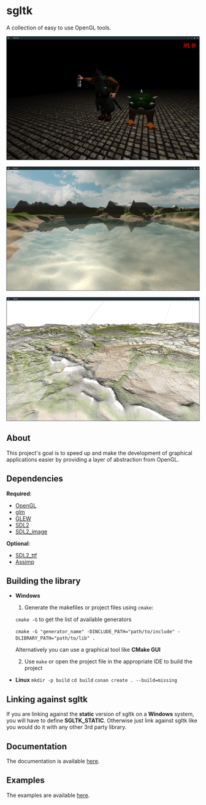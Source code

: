 # sgltk
A collection of easy to use OpenGL tools.

![library_test screenshot](https://github.com/pyth/screenshots/blob/master/lib_test.png)

![island screenshot](https://github.com/pyth/screenshots/blob/master/island.png)

![island wireframe_screenshot](https://github.com/pyth/screenshots/blob/master/island_wireframe.png)

## About
This project's goal is to speed up and make the development of graphical
applications easier by providing a layer of abstraction from OpenGL.

## Dependencies

**Required**:

* [OpenGL](http://www.opengl.org)
* [glm](https://glm.g-truc.net)
* [GLEW](http://glew.sourceforge.net)
* [SDL2](http://www.libsdl.org/download-2.0.php)
* [SDL2_image](http://www.libsdl.org/projects/SDL_image/)

**Optional**:

* [SDL2_ttf](http://www.libsdl.org/projects/SDL_ttf/)
* [Assimp](http://www.assimp.org/index.php/downloads)

## Building the library
* **Windows**
	1. Generate the makefiles or project files using `cmake`:

	`cmake -G` to get the list of available generators

	`cmake -G "generator_name" -DINCLUDE_PATH="path/to/include" -DLIBRARY_PATH="path/to/lib" .`

	Alternatively you can use a graphical tool like **CMake GUI**

	2. Use `make` or open the project file in the appropriate IDE to build the project


* **Linux**
	`mkdir -p build`
	`cd build`
	`conan create . --build=missing`

## Linking against sgltk
If you are linking against the **static** version of sgltk on a **Windows** system, you will have to define **SGLTK_STATIC**. Otherwise just link against sgltk like you would do it with any other 3rd party library.


## Documentation
The documentation is available [here](http://pyth.github.io/sgltk/doc/html/annotated.html).

## Examples
The examples are available [here](https://github.com/pyth/sgltk_examples).

